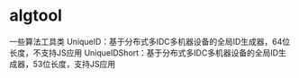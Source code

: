 # algtool
一些算法工具类
UniqueID：基于分布式多IDC多机器设备的全局ID生成器，64位长度，不支持JS应用
UniqueIDShort：基于分布式多IDC多机器设备的全局ID生成器，53位长度，支持JS应用
